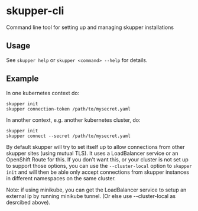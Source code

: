 # skupper-cli

Command line tool for setting up and managing skupper installations

## Usage

See `skupper help` or `skupper <command> --help` for details.

## Example

In one kubernetes context do:

```
skupper init
skupper connection-token /path/to/mysecret.yaml
```

In another context, e.g. another kubernetes cluster, do:

```
skupper init
skupper connect --secret /path/to/mysecret.yaml
```

By default skupper will try to set itself up to allow connections from
other skupper sites (using mutual TLS). It uses a LoadBalancer service
or an OpenShift Route for this. If you don't want this, or your
cluster is not set up to support those options, you can use the
`--cluster-local` option to `skupper init` and will then be able only
accept connections from skupper instances in different namespaces on
the same cluster.

Note: if using minikube, you can get the LoadBalancer service to setup
an external ip by running minikube tunnel. (Or else use
--cluster-local as desrcibed above).



